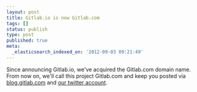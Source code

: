 ```yaml
---
layout: post
title: Gitlab.io is now Gitlab.com
tags: []
status: publish
type: post
published: true
meta:
  _elasticsearch_indexed_on: '2012-09-03 09:21:49'
---
```

Since announcing Gitlab.io, we've acquired the Gitlab.com domain name. From now on, we'll call this project Gitlab.com and keep you posted via [blog.gitlab.com](http://blog.gitlab.com/) and [our twitter account](https://twitter.com/gitlabhq).